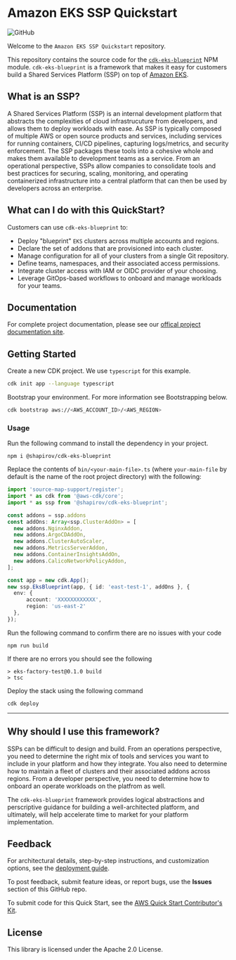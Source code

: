 # Amazon EKS SSP Quickstart

![GitHub](https://img.shields.io/github/license/shapirov103/cdk-eks-blueprint)

Welcome to the `Amazon EKS SSP Quickstart` repository.

This repository contains the source code for the [`cdk-eks-blueprint`](https://www.npmjs.com/package/@shapirov/cdk-eks-blueprint) NPM module. `cdk-eks-blueprint` is a framework that makes it easy for customers build a Shared Services Platform (SSP) on top of [Amazon EKS](https://aws.amazon.com/eks/).

## What is an SSP?

A Shared Services Platform (SSP) is an internal development platform that abstracts the complexities of cloud infrastrucuture from developers, and allows them to deploy workloads with ease. As SSP is typically composed of multiple AWS or open source products and services, including services for running containers, CI/CD pipelines, capturing logs/metrics, and security enforcement. The SSP packages these tools into a cohesive whole and makes them available to development teams as a service. From an operational perspective, SSPs allow companies to consolidate tools and best practices for securing, scaling, monitoring, and operating containerized infrastructure into a central platform that can then be used by developers across an enterprise.

## What can I do with this QuickStart?

Customers can use `cdk-eks-blueprint` to:

* Deploy "blueprint" `EKS` clusters across multiple accounts and regions. 
* Declare the set of addons that are provisioned into each cluster. 
* Manage configuration for all of your clusters from a single Git repository.
* Define teams, namespaces, and their associated access permissions.
* Integrate cluster access with IAM or OIDC provider of your choosing. 
* Leverage GitOps-based workflows to onboard and manage workloads for your teams. 


## Documentation

For complete project documentation, please see our [offical project documentation site](http://aws.amazon.com).

## Getting Started

Create a new CDK project. We use `typescript` for this example. 

```bash
cdk init app --language typescript
```

Bootstrap your environment. For more information see Bootstrapping below.  

```bash
cdk bootstrap aws://<AWS_ACCOUNT_ID>/<AWS_REGION>
```

### Usage

Run the following command to install the dependency in your project.

```
npm i @shapirov/cdk-eks-blueprint
```

Replace the contents of `bin/<your-main-file>.ts` (where `your-main-file` by default is the name of the root project directory) with the following:

```typescript
import 'source-map-support/register';
import * as cdk from '@aws-cdk/core';
import * as ssp from '@shapirov/cdk-eks-blueprint';

const addons = ssp.addons
const addOns: Array<ssp.ClusterAddOn> = [
  new addons.NginxAddon, 
  new addons.ArgoCDAddOn,
  new addons.ClusterAutoScaler,
  new addons.MetricsServerAddon,
  new addons.ContainerInsightsAddOn,
  new addons.CalicoNetworkPolicyAddon,
];

const app = new cdk.App();
new ssp.EksBlueprint(app, { id: 'east-test-1', addOns }, {
  env: {
      account: 'XXXXXXXXXXXX',
      region: 'us-east-2'
  },
});
```

Run the following command to confirm there are no issues with your code

```
npm run build 
```

If there are no errors you should see the following
```
> eks-factory-test@0.1.0 build
> tsc
```

Deploy the stack using the following command

```
cdk deploy
```
---

## Why should I use this framework?  

SSPs can be difficult to design and build. From an operations perspective, you need to determine the right mix of tools and services you want to include in your platform and how they integrate. You also need to determine how to maintain a fleet of clusters and their associated addons across regions. From a developer perspective, you need to determine how to onboard an operate workloads on the platfrom as well. 

The `cdk-eks-blueprint` framework provides logical abstractions and perscriptive guidance for building a well-architected platform, and ultimately, will help accelerate time to market for your platform implementation.

## Feedback

For architectural details, step-by-step instructions, and customization options, see the [deployment guide](https://aws-quickstart.github.io/quickstart-ssp-amazon-eks/).

To post feedback, submit feature ideas, or report bugs, use the **Issues** section of this GitHub repo. 

To submit code for this Quick Start, see the [AWS Quick Start Contributor's Kit](https://aws-quickstart.github.io/).

## License

This library is licensed under the Apache 2.0 License.

